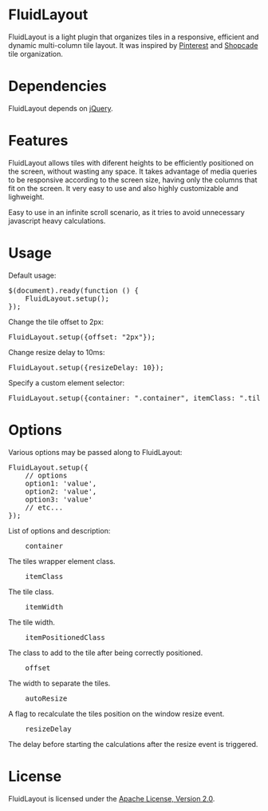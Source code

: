 FluidLayout
===========

FluidLayout is a light plugin that organizes tiles in a responsive, efficient and dynamic multi-column tile layout. It was inspired by [Pinterest](http://pinterest.com) and [Shopcade](http://www.shopcade.com) tile organization.

Dependencies
========

FluidLayout depends on [jQuery](http://jquery.com).

Features
========

FluidLayout allows tiles with diferent heights to be efficiently positioned on the screen, without wasting any space. It takes advantage of media queries to be responsive according to the screen size, having only the columns that fit on the screen.
It very easy to use and also highly customizable and lighweight.

Easy to use in an infinite scroll scenario, as it tries to avoid unnecessary javascript heavy calculations.

Usage
========

Default usage:

<pre>
$(document).ready(function () {
    FluidLayout.setup();
});
</pre>

Change the tile offset to 2px:

<pre>
FluidLayout.setup({offset: "2px"});
</pre>

Change resize delay to 10ms:

<pre>
FluidLayout.setup({resizeDelay: 10});
</pre>

Specify a custom element selector:

<pre>
FluidLayout.setup({container: ".container", itemClass: ".tile"});
</pre>

Options
=======

Various options may be passed along to FluidLayout:

<pre>
FluidLayout.setup({
	// options
	option1: 'value',
	option2: 'value',
	option3: 'value'
	// etc...
});
</pre>

List of options and description:

<pre>
    container
</pre>
The tiles wrapper element class.

<pre>
    itemClass
</pre>
The tile class.

<pre>
    itemWidth
</pre>
The tile width.

<pre>
    itemPositionedClass
</pre>
The class to add to the tile after being correctly positioned.

<pre>
    offset
</pre>
The width to separate the tiles.

<pre>
    autoResize
</pre>
A flag to recalculate the tiles position on the window resize event.
        
<pre>
    resizeDelay
</pre>
The delay before starting the calculations after the resize event is triggered.
        
License
========

FluidLayout is licensed under the [Apache License, Version 2.0](http://www.apache.org/licenses/LICENSE-2.0).